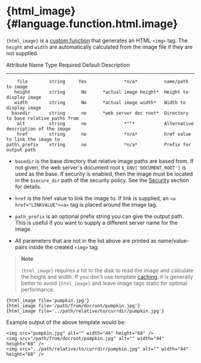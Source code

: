 {html\_image} {#language.function.html.image}
=============

`{html_image}` is a [custom function](#language.custom.functions) that
generates an HTML `<img>` tag. The `height` and `width` are
automatically calculated from the image file if they are not supplied.

   Attribute Name    Type    Required          Default         Description
  ---------------- -------- ---------- ----------------------- ---------------------------------------
        file        string     Yes              *n/a*          name/path to image
       height       string      No      *actual image height*  Height to display image
       width        string      No      *actual image width*   Width to display image
      basedir       string      no      *web server doc root*  Directory to base relative paths from
        alt         string      no              *""*           Alternative description of the image
        href        string      no              *n/a*          href value to link the image to
    path\_prefix    string      no              *n/a*          Prefix for output path

- `basedir` is the base directory that relative image paths are based
  from. If not given, the web server\'s document root
  `$_ENV['DOCUMENT_ROOT']` is used as the base. If security is
  enabled, then the image must be located in the `$secure_dir` path of
  the security policy. See the [Security](#advanced.features.security)
  section for details.

- `href` is the href value to link the image to. If link is supplied,
  an `<a href="LINKVALUE"><a>` tag is placed around the image tag.

-   `path_prefix` is an optional prefix string you can give the output
    path. This is useful if you want to supply a different server name
    for the image.

-   All parameters that are not in the list above are printed as
    name/value-pairs inside the created `<img>` tag.

> **Note**
>
> `{html_image}` requires a hit to the disk to read the image and
> calculate the height and width. If you don\'t use template
> [caching](#caching), it is generally better to avoid `{html_image}`
> and leave image tags static for optimal performance.


    {html_image file='pumpkin.jpg'}
    {html_image file='/path/from/docroot/pumpkin.jpg'}
    {html_image file='../path/relative/to/currdir/pumpkin.jpg'}

      

Example output of the above template would be:


    <img src="pumpkin.jpg" alt="" width="44" height="68" />
    <img src="/path/from/docroot/pumpkin.jpg" alt="" width="44" height="68" />
    <img src="../path/relative/to/currdir/pumpkin.jpg" alt="" width="44" height="68" />

      
